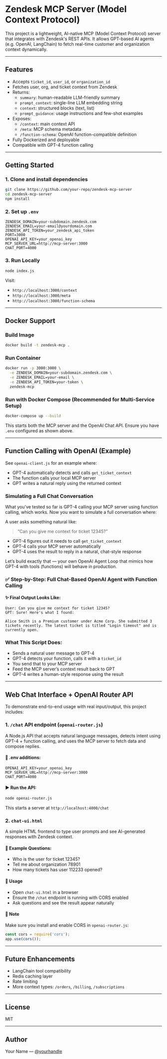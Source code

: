 # Zendesk MCP Server (Model Context Protocol)

This project is a lightweight, AI-native MCP (Model Context Protocol) server that integrates with Zendesk's REST APIs. It allows GPT-based AI agents (e.g. OpenAI, LangChain) to fetch real-time customer and organization context dynamically.

---

## Features

- Accepts `ticket_id`, `user_id`, or `organization_id`
- Fetches user, org, and ticket context from Zendesk
- Returns:
  - `summary`: human-readable LLM-friendly summary
  - `prompt_context`: single-line LLM embedding string
  - `context`: structured blocks (text, list)
  - `prompt_guidance`: usage instructions and few-shot examples
- Exposes:
  - `/context`: main context API
  - `/meta`: MCP schema metadata
  - `/function-schema`: OpenAI function-compatible definition
- Fully Dockerized and deployable
- Compatible with GPT-4 function calling

---

## Getting Started

### 1. Clone and install dependencies
```bash
git clone https://github.com/your-repo/zendesk-mcp-server
cd zendesk-mcp-server
npm install
```

### 2. Set up `.env`
```env
ZENDESK_DOMAIN=your-subdomain.zendesk.com
ZENDESK_EMAIL=your-email@yourdomain.com
ZENDESK_API_TOKEN=your_zendesk_api_token
PORT=3000
OPENAI_API_KEY=your_openai_key
MCP_SERVER_URL=http://mcp-server:3000
CHAT_PORT=4000
```

### 3. Run Locally
```bash
node index.js
```

Visit:
- `http://localhost:3000/context`
- `http://localhost:3000/meta`
- `http://localhost:3000/function-schema`

---

## Docker Support

### Build Image
```bash
docker build -t zendesk-mcp .
```

### Run Container
```bash
docker run -p 3000:3000 \
  -e ZENDESK_DOMAIN=your-subdomain.zendesk.com \
  -e ZENDESK_EMAIL=your-email \
  -e ZENDESK_API_TOKEN=your-token \
  zendesk-mcp
```

### Run with Docker Compose (Recommended for Multi-Service Setup)
```bash
docker-compose up --build
```
This starts both the MCP server and the OpenAI Chat API. Ensure you have `.env` configured as shown above.

---

## Function Calling with OpenAI (Example)

See `openai-client.js` for an example where:
- GPT-4 automatically detects and calls `get_ticket_context`
- The function calls your local MCP server
- GPT writes a natural reply using the returned context

### Simulating a Full Chat Conversation

What you've tested so far is GPT-4 calling your MCP server using function calling, which works. Now you want to simulate a full conversation where:

A user asks something natural like:
> “Can you give me context for ticket 12345?”

- GPT-4 figures out it needs to call `get_ticket_context`
- GPT-4 calls your MCP server automatically
- GPT-4 uses the result to reply in a natural, chat-style response

Let’s build exactly that — your own OpenAI Agent Loop that mimics how GPT-4 with tools (functions) will behave in production.

### ✅ Step-by-Step: Full Chat-Based OpenAI Agent with Function Calling

#### ✨ Final Output Looks Like:
```plaintext
User: Can you give me context for ticket 12345?
GPT: Sure! Here's what I found:

Alice Smith is a Premium customer under Acme Corp. She submitted 3 tickets recently. The latest ticket is titled "Login timeout" and is currently open.
```

### What This Script Does:
- Sends a natural user message to GPT-4
- GPT-4 detects your function, calls it with a `ticket_id`
- You send that to your MCP server
- Feed the MCP server’s context result back to GPT
- GPT-4 writes a human-style response using the result

---

## Web Chat Interface + OpenAI Router API

To demonstrate end-to-end usage with real input/output, this project includes:

### 1. `/chat` API endpoint (`openai-router.js`)
A Node.js API that accepts natural language messages, detects intent using GPT-4 + function calling, and uses the MCP server to fetch data and compose replies.

#### 🔧 .env additions:
```env
OPENAI_API_KEY=your_openai_key
MCP_SERVER_URL=http://mcp-server:3000
CHAT_PORT=4000
```

#### ▶️ Run the API:
```bash
node openai-router.js
```

This starts a server at `http://localhost:4000/chat`

### 2. `chat-ui.html`
A simple HTML frontend to type user prompts and see AI-generated responses with Zendesk context.

#### 🧪 Example Questions:
- Who is the user for ticket 12345?
- Tell me about organization 78901
- How many tickets has user 112233 opened?

#### 💬 Usage
- Open `chat-ui.html` in a browser
- Ensure the `/chat` endpoint is running with CORS enabled
- Ask questions and see the result appear naturally

#### 🔐 Note
Make sure you install and enable CORS in `openai-router.js`:
```js
const cors = require('cors');
app.use(cors());
```

---

## Future Enhancements

- LangChain tool compatibility
- Redis caching layer
- Rate limiting
- More context types: `/orders`, `/billing`, `/subscriptions`

---

## License
MIT

---

## Author
Your Name — [@yourhandle](https://github.com/yourhandle)
